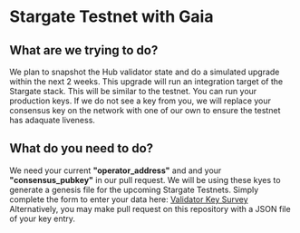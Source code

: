 # Stargate Testnet with Gaia

## What are we trying to do?
We plan to snapshot the Hub validator state and do a simulated upgrade within the next 2 weeks. This upgrade will run an integration target of the Stargate stack. This will be similar to the testnet. You can run your production keys. If we do not see a key from you, we will replace your consensus key on the network with one of our own to ensure the testnet has adaquate liveness.


## What do you need to do?
We need your current **"operator_address"** and and your **"consensus_pubkey"** in our pull request. We will be using these kyes to generate a genesis file for the upcoming Stargate Testnets. Simply complete the form to enter your data here: [Validator Key Survey](https://docs.google.com/forms/d/e/1FAIpQLSfkATe-KSwFa_Sc9EvpWBYwMmtB_LBXTOsNEH5eTjnJItT9Kw/viewform?usp=sf_link) Alternatively, you may make pull request on this repository with a JSON file of your key entry.


